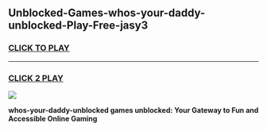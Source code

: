 
## Unblocked-Games-whos-your-daddy-unblocked-Play-Free-jasy3
<h3>
<a href="https://premium76.site?title=whos-your-daddy-unblocked&ref=23A">CLICK TO PLAY</a></h3>
<hr>

<h3>
<a href="https://premium76.site?title=whos-your-daddy-unblocked&ref=23A">CLICK 2 PLAY</a>
  
</h3>

<a href="https://premium76.site?title=whos-your-daddy-unblocked&ref=23A"><img src="https://clearcache.store/games.png"></a>


**whos-your-daddy-unblocked games unblocked: Your Gateway to Fun and Accessible Online Gaming**
